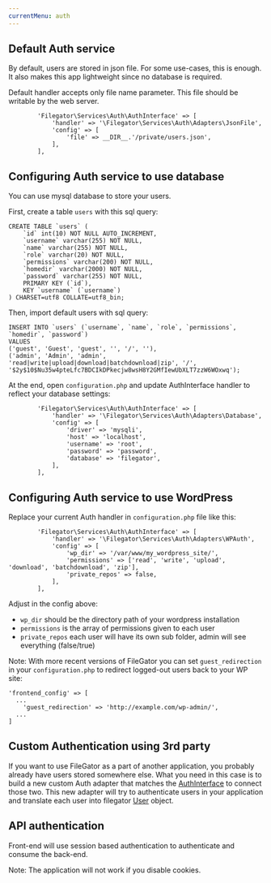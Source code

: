 ```yaml
---
currentMenu: auth
---
```


## Default Auth service
By default, users are stored in json file. For some use-cases, this is enough. It also makes this app lightweight since no database is required.

Default handler accepts only file name parameter. This file should be writable by the web server.

```
        'Filegator\Services\Auth\AuthInterface' => [
            'handler' => '\Filegator\Services\Auth\Adapters\JsonFile',
            'config' => [
                'file' => __DIR__.'/private/users.json',
            ],
        ],

```

## Configuring Auth service to use database
You can use mysql database to store your users.

First, create a table `users` with this sql query:
```
CREATE TABLE `users` (
    `id` int(10) NOT NULL AUTO_INCREMENT,
    `username` varchar(255) NOT NULL,
    `name` varchar(255) NOT NULL,
    `role` varchar(20) NOT NULL,
    `permissions` varchar(200) NOT NULL,
    `homedir` varchar(2000) NOT NULL,
    `password` varchar(255) NOT NULL,
    PRIMARY KEY (`id`),
    KEY `username` (`username`)
) CHARSET=utf8 COLLATE=utf8_bin;
```
Then, import default users with sql query:

```
INSERT INTO `users` (`username`, `name`, `role`, `permissions`, `homedir`, `password`)
VALUES
('guest', 'Guest', 'guest', '', '/', ''),
('admin', 'Admin', 'admin', 'read|write|upload|download|batchdownload|zip', '/', '$2y$10$Nu35w4pteLfc7BDCIkDPkecjw8wsH8Y2GMfIewUbXLT7zzW6WOxwq');
```

At the end, open `configuration.php` and update AuthInterface handler to reflect your database settings:

```
        'Filegator\Services\Auth\AuthInterface' => [
            'handler' => '\Filegator\Services\Auth\Adapters\Database',
            'config' => [
                'driver' => 'mysqli',
                'host' => 'localhost',
                'username' => 'root',
                'password' => 'password',
                'database' => 'filegator',
            ],
        ],
```

## Configuring Auth service to use WordPress

Replace your current Auth handler in `configuration.php` file like this:

```
        'Filegator\Services\Auth\AuthInterface' => [
            'handler' => '\Filegator\Services\Auth\Adapters\WPAuth',
            'config' => [
                'wp_dir' => '/var/www/my_wordpress_site/',
                'permissions' => ['read', 'write', 'upload', 'download', 'batchdownload', 'zip'],
                'private_repos' => false,
            ],
        ],
```
Adjust in the config above:
- `wp_dir` should be the directory path of your wordpress installation
- `permissions` is the array of permissions given to each user
- `private_repos` each user will have its own sub folder, admin will see everything (false/true)

Note: With more recent versions of FileGator you can set `guest_redirection` in your `configuration.php` to redirect logged-out users back to your WP site:
```
'frontend_config' => [
  ...
    'guest_redirection' => 'http://example.com/wp-admin/',
  ...
]
```

## Custom Authentication using 3rd party

If you want to use FileGator as a part of another application, you probably already have users stored somewhere else. What you need in this case is to build a new custom Auth adapter that matches the [AuthInterface](https://github.com/filegator/filegator/blob/master/backend/Services/Auth/AuthInterface.php) to connect those two. This new adapter will try to authenticate users in your application and translate each user into filegator [User](https://github.com/filegator/filegator/blob/master/backend/Services/Auth/User.php) object.

## API authentication

Front-end will use session based authentication to authenticate and consume the back-end.

Note: The application will not work if you disable cookies.


